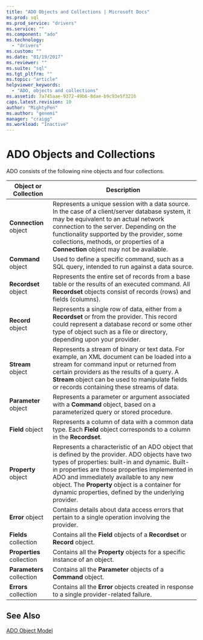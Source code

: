 ```yaml
---
title: "ADO Objects and Collections | Microsoft Docs"
ms.prod: sql
ms.prod_service: "drivers"
ms.service: ""
ms.component: "ado"
ms.technology:
  - "drivers"
ms.custom: ""
ms.date: "01/19/2017"
ms.reviewer: ""
ms.suite: "sql"
ms.tgt_pltfrm: ""
ms.topic: "article"
helpviewer_keywords: 
  - "ADO, objects and collections"
ms.assetid: 7a745aae-9372-49b6-8dae-b9c93e5f3216
caps.latest.revision: 10
author: "MightyPen"
ms.author: "genemi"
manager: "craigg"
ms.workload: "Inactive"
---
```

# ADO Objects and Collections
ADO consists of the following nine objects and four collections.  
  
|Object or Collection|Description|  
|--------------------------|-----------------|  
|**Connection** object|Represents a unique session with a data source. In the case of a client/server database system, it may be equivalent to an actual network connection to the server. Depending on the functionality supported by the provider, some collections, methods, or properties of a **Connection** object may not be available.|  
|**Command** object|Used to define a specific command, such as a SQL query, intended to run against a data source.|  
|**Recordset** object|Represents the entire set of records from a base table or the results of an executed command. All **Recordset** objects consist of records (rows) and fields (columns).|  
|**Record** object|Represents a single row of data, either from a **Recordset** or from the provider. This record could represent a database record or some other type of object such as a file or directory, depending upon your provider.|  
|**Stream** object|Represents a stream of binary or text data. For example, an XML document can be loaded into a stream for command input or returned from certain providers as the results of a query. A **Stream** object can be used to manipulate fields or records containing these streams of data.|  
|**Parameter** object|Represents a parameter or argument associated with a **Command** object, based on a parameterized query or stored procedure.|  
|**Field** object|Represents a column of data with a common data type. Each **Field** object corresponds to a column in the **Recordset**.|  
|**Property** object|Represents a characteristic of an ADO object that is defined by the provider. ADO objects have two types of properties: built-in and dynamic. Built-in properties are those properties implemented in ADO and immediately available to any new object. The **Property** object is a container for dynamic properties, defined by the underlying provider.|  
|**Error** object|Contains details about data access errors that pertain to a single operation involving the provider.|  
|**Fields** collection|Contains all the **Field** objects of a **Recordset** or **Record** object.|  
|**Properties** collection|Contains all the **Property** objects for a specific instance of an object.|  
|**Parameters** collection|Contains all the **Parameter** objects of a **Command** object.|  
|**Errors** collection|Contains all the **Error** objects created in response to a single provider-related failure.|  
  
## See Also  
 [ADO Object Model](../../../ado/reference/ado-api/ado-object-model.md)
